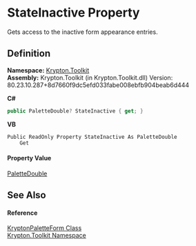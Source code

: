 # StateInactive Property


Gets access to the inactive form appearance entries.



## Definition
**Namespace:** <a href="79d2eac2-21f4-54ff-7552-b20c33c30600.md">Krypton.Toolkit</a>  
**Assembly:** Krypton.Toolkit (in Krypton.Toolkit.dll) Version: 80.23.10.287+8d7660f9dc5efd033fabe008ebfb904beab6d444

**C#**
``` C#
public PaletteDouble? StateInactive { get; }
```
**VB**
``` VB
Public ReadOnly Property StateInactive As PaletteDouble
	Get
```



#### Property Value
<a href="36787411-db48-4574-51dd-2d4d3139f187.md">PaletteDouble</a>

## See Also


#### Reference
<a href="072c2d08-92ec-1f96-694b-4a376f1fa9b7.md">KryptonPaletteForm Class</a>  
<a href="79d2eac2-21f4-54ff-7552-b20c33c30600.md">Krypton.Toolkit Namespace</a>  
